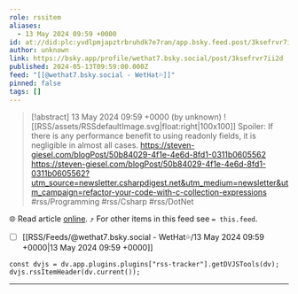 ```yaml
---
role: rssitem
aliases:
  - 13 May 2024 09:59 +0000
id: at://did:plc:yvdlpmjapztrbruhdk7e7ran/app.bsky.feed.post/3ksefrvr7ii2d
author: unknown
link: https://bsky.app/profile/wethat7.bsky.social/post/3ksefrvr7ii2d
published: 2024-05-13T09:59:00.000Z
feed: "[[@wethat7․bsky․social - WetHat💦]]"
pinned: false
tags: []
---
```


> [!abstract] 13 May 2024 09:59 +0000 (by unknown)
> ![[RSS/assets/RSSdefaultImage.svg|float:right|100x100]] Spoiler: If there is any performance benefit to using readonly fields, it is negligible in almost all cases. https://steven-giesel.com/blogPost/50b84029-4f1e-4e6d-8fd1-0311b0605562 https://steven-giesel.com/blogPost/50b84029-4f1e-4e6d-8fd1-0311b0605562?utm_source=newsletter.csharpdigest.net&utm_medium=newsletter&utm_campaign=refactor-your-code-with-c-collection-expressions #rss/Programming #rss/Csharp #rss/DotNet

🌐 Read article [online](https://bsky.app/profile/wethat7.bsky.social/post/3ksefrvr7ii2d). ⤴ For other items in this feed see `= this.feed`.

- [ ] [[RSS/Feeds/@wethat7․bsky․social - WetHat💦/13 May 2024 09꞉59 +0000|13 May 2024 09꞉59 +0000]]

~~~dataviewjs
const dvjs = dv.app.plugins.plugins["rss-tracker"].getDVJSTools(dv);
dvjs.rssItemHeader(dv.current());
~~~

- - -